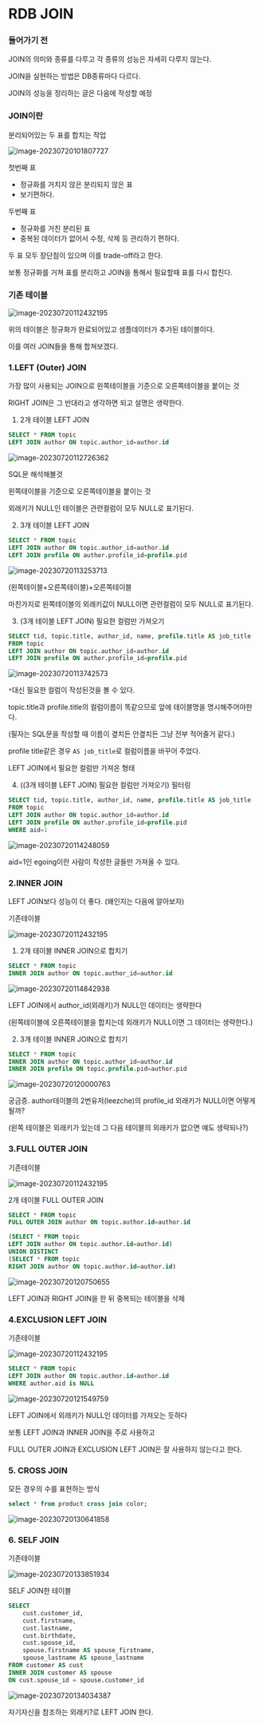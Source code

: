 # RDB JOIN

### 들어가기 전

JOIN의 의미와 종류를 다루고 각 종류의 성능은 자세히 다루지 않는다.

JOIN을 실현하는 방법은 DB종류마다 다르다.

JOIN의 성능을 정리하는 글은 다음에 작성할 예정



### JOIN이란

분리되어있는 두 표를 합치는 작업



![image-20230720101807727](img/image-20230720101807727.png)

첫번째 표

- 정규화를 거치지 않은 분리되지 않은 표
- 보기편하다.

두번째 표

- 정규화를 거친 분리된 표
- 중복된 데이터가 없어서 수정, 삭제 등 관리하기 편하다.



두 표 모두 장단점이 있으며 이를 trade-off라고 한다.

보통 정규화를 거쳐 표를 분리하고 JOIN을 통해서 필요할때 표를 다시 합친다.



### 기존 테이블

![image-20230720112432195](img/image-20230720112432195.png)

위의 테이블은 정규화가 완료되어있고 샘플데이터가 추가된 테이블이다.

이를 여러 JOIN들을 통해 합쳐보겠다.





### 1.LEFT (Outer) JOIN

가장 많이 사용되는 JOIN으로 왼쪽테이블을 기준으로 오른쪽테이블을 붙이는 것

RIGHT JOIN은 그 반대라고 생각하면 되고 설명은 생략한다.



1. 2개 테이블 LEFT JOIN

```sql
SELECT * FROM topic 
LEFT JOIN author ON topic.author_id=author.id
```

![image-20230720112726362](img/image-20230720112726362.png)

SQL문 해석해볼것



왼쪽테이블을 기준으로 오른쪽테이블을 붙이는 것

외래키가 NULL인 테이블은 관련컬럼이 모두 NULL로 표기된다.



2. 3개 테이블 LEFT JOIN

```sql
SELECT * FROM topic 
LEFT JOIN author ON topic.author_id=author.id 
LEFT JOIN profile ON author.profile_id=profile.pid
```

![image-20230720113253713](img/image-20230720113253713.png)



(왼쪽테이블+오른쪽테이블)+오른쪽테이블

마친가지로 왼쪽테이블의 외래키값이 NULL이면 관련컬럼이 모두 NULL로 표기된다.



3. (3개 테이블 LEFT JOIN) 필요한 컬럼만 가져오기

```sql
SELECT tid, topic.title, author_id, name, profile.title AS job_title 
FROM topic 
LEFT JOIN author ON topic.author_id=author.id 
LEFT JOIN profile ON author.profile_id=profile.pid
```



![image-20230720113742573](img/image-20230720113742573.png)



`*`대신 필요한 컬럼이 작성된것을 볼 수 있다.

topic.title과 profile.title의 컬럼이름이 똑같으므로 앞에 테이블명을 명시해주어야한다.

(필자는 SQL문을 작성할 때 이름이 곂치든 안곂치든 그냥 전부 적어줄거 같다.)



profile title같은 경우 `AS job_title`로 컬럼이름을 바꾸어 주었다.



LEFT JOIN에서 필요한 컬럼만 가져온 형태



4. ((3개 테이블 LEFT JOIN) 필요한 컬럼만 가져오기) 필터링

```sql
SELECT tid, topic.title, author_id, name, profile.title AS job_title 
FROM topic 
LEFT JOIN author ON topic.author_id=author.id 
LEFT JOIN profile ON author.profile_id=profile.pid
WHERE aid=1
```



![image-20230720114248059](img/image-20230720114248059.png)



aid=1인 egoing이란 사람이 작성한 글들만 가져올 수 있다.



### 2.INNER JOIN

LEFT JOIN보다 성능이 더 좋다. (왜인지는 다음에 알아보자)





기존테이블

![image-20230720112432195](img/image-20230720112432195.png)





1. 2개 테이블 INNER JOIN으로 합치기

```sql
SELECT * FROM topic 
INNER JOIN author ON topic.author_id=author.id
```

![image-20230720114842938](img/image-20230720114842938.png)



LEFT JOIN에서 author_id(외래키)가 NULL인 데이터는 생략한다

(왼쪽테이블에 오른쪽테이블을 합치는데 외래키가 NULL이면 그 데이터는 생략한다.)



2. 3개 테이블 INNER JOIN으로 합치기

```sql
SELECT * FROM topic 
INNER JOIN author ON topic.author_id=author.id
INNER JOIN profile ON topic.profile.pid=author.pid
```

![image-20230720120000763](img/image-20230720120000763.png)



궁금증. author테이블의 2번유저(leezche)의 profile_id 외래키가 NULL이면 어떻게 될까?

(왼쪽 테이블은 외래키가 있는데 그 다음 테이블의 외래키가 없으면 얘도 생략되나?)



### 3.FULL OUTER JOIN

기존테이블

![image-20230720112432195](img/image-20230720112432195.png)



2개 테이블 FULL OUTER JOIN

```sql
SELECT * FROM topic 
FULL OUTER JOIN author ON topic.author.id=author.id
```

```sql
(SELECT * FROM topic 
LEFT JOIN author ON topic.author.id=author.id)
UNION DISTINCT
(SELECT * FROM topic 
RIGHT JOIN author ON topic.author.id=author.id)
```

![image-20230720120750655](img/image-20230720120750655.png)

LEFT JOIN과 RIGHT JOIN을 한 뒤 중복되는 테이블을 삭제





### 4.EXCLUSION LEFT JOIN

기존테이블

![image-20230720112432195](img/image-20230720112432195.png)



```sql
SELECT * FROM topic 
LEFT JOIN author ON topic.author.id=author.id
WHERE author.aid is NULL
```

![image-20230720121549759](img/image-20230720121549759.png)



LEFT JOIN에서 외래키가 NULL인 데이터를 가져오는 듯하다



보통 LEFT JOIN과 INNER JOIN을 주로 사용하고

FULL OUTER JOIN과 EXCLUSION LEFT JOIN은 잘 사용하지 않는다고 한다.



### 5. CROSS JOIN

모든 경우의 수를 표현하는 방식

```SQL
select * from product cross join color;
```



![image-20230720130641858](img/image-20230720130641858.png)



### 6. SELF JOIN

기존테이블

![image-20230720133851934](img/image-20230720133851934.png)



SELF JOIN한 테이블

```sql
SELECT
	cust.customer_id,
 	cust.firstname,
    cust.lastname,
    cust.birthdate,
    cust.spouse_id,
    spouse.firstname AS spouse_firstname,
    spouse_lastname AS spouse_lastname
FROM customer AS cust
INNER JOIN customer AS spouse
ON cust.spouse_id = spouse.customer_id
```

![image-20230720134034387](img/image-20230720134034387.png)



자기자신을 참조하는 외래키?로 LEFT JOIN 한다.